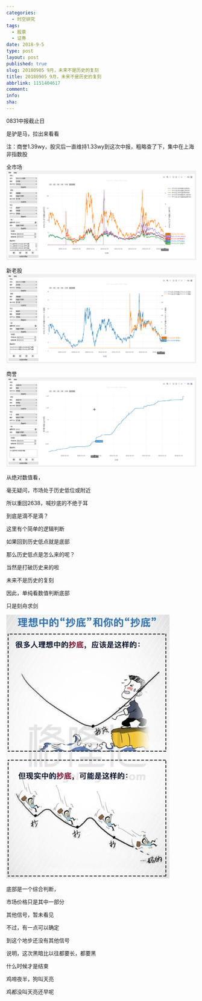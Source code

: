 ```yaml
---
categories:
  - 时空研究
tags:
  - 股票
  - 证券
date: 2018-9-5
type: post
layout: post
published: true
slug: 20180905 9月，未来不是历史的复刻
title: 20180905 9月，未来不是历史的复刻
abbrlink: 1151404617
comment:
info:
sha:
---
```

0831中报截止日

是驴是马，拉出来看看

注：商誉1.39wy，股灾后一直维持1.33wy到这次中报，粗略查了下，集中在上海非指数股

全市场
![20180905-0](/images/20180905-0.gif)

新老股
![20180905-1](/images/20180905-1.gif)

商誉
![20180905-2](/images/20180905-2.gif)

从绝对数值看，

毫无疑问，市场处于历史低位或附近

所以重回2638，喊抄底的不绝于耳

到底是滴不是滴？

这里有个简单的逻辑判断

如果回到历史低点就是底部

那么历史低点是怎么来的呢？

当然是打破历史来的啦


未来不是历史的复刻

因此，单纯看数值判断底部

只是刻舟求剑

![20180905-3](/images/20180905-3.jpeg)

底部是一个综合判断，

市场价格只是其中一部分

其他信号，暂未看见

不过，有一点可以确定

到这个地步还没有其他信号

说明，这次黑暗比以往都要长，都要黑

什么时候才是结束

鸡啼夜半，狗叫天亮

鸡都没叫天亮还早呢



